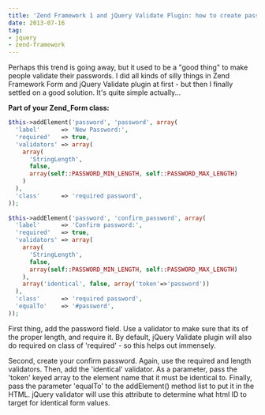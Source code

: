 ```yaml
---
title: 'Zend Framework 1 and jQuery Validate Plugin: how to create password/confirm easily in Zend_Form'
date: 2013-07-16
tag:
- jquery
- zend-framework
---
```

Perhaps this trend is going away, but it used to be a "good thing" to make people validate their passwords.  I did all kinds of silly things in Zend Framework Form and jQuery Validate plugin at first - but then I finally settled on a good solution.  It's quite simple actually...

<!--more-->

**Part of your Zend_Form class:**

```php
$this->addElement('password', 'password', array(
  'label'      => 'New Password:',
  'required'   => true,
  'validators' => array(
    array(
      'StringLength', 
      false, 
      array(self::PASSWORD_MIN_LENGTH, self::PASSWORD_MAX_LENGTH)
    )
  ),
  'class'      => 'required password',
));
        
$this->addElement('password', 'confirm_password', array(
  'label'      => 'Confirm password:',
  'required'   => true,
  'validators' => array(
    array(
      'StringLength', 
      false, 
      array(self::PASSWORD_MIN_LENGTH, self::PASSWORD_MAX_LENGTH)
    ),
    array('identical', false, array('token'=>'password'))
  ),
  'class'      => 'required password',
  'equalTo'    => '#password', 
));
```

First thing, add the password field.  Use a validator to make sure that its of the proper length, and require it.  By default, jQuery Validate plugin will also do required on class of 'required' - so this helps out immensely. 

Second, create your confirm password.  Again, use the required and length validators.  Then, add the 'identical' validator.  As a parameter, pass the 'token' keyed array to the element name that it must be identical to.  Finally, pass the parameter 'equalTo' to the addElement() method list to put it in the HTML.  jQuery validator will use this attribute to determine what html ID to target for identical form values.
